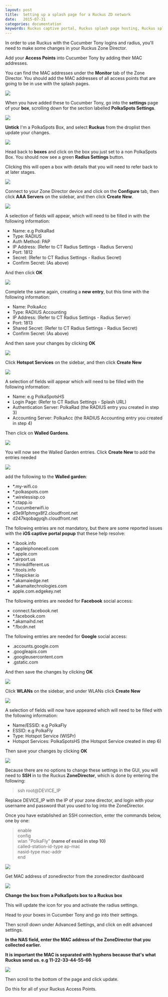 ```yaml
---
layout: post
title:  Setting up a splash page for a Ruckus ZD network
date:   2015-07-31
categories: documentation
keywords: Ruckus captive portal, Ruckus splash page hosting, Ruckus splash page not working, Ruckus splash page template, Ruckus splash page free, Ruckus splash page html
---
```


In order to use Ruckus with the Cucumber Tony logins and radius, you'll need to make some changes in your Ruckus Zone Director.

Add your <b>Access Points</b> into Cucumber Tony by adding their MAC addresses.

You can find the MAC addresses under the <b>Monitor</b> tab of the </b>Zone Director</b>. You should add the MAC addresses of all access points that are going to be in use with the splash pages.

<div class="text-center">
<img src="/images/community/tutorials/ruckus-zd-guide/ap-screen.png">
</div>

When you have added these to Cucumber Tony, go into the <b>settings</b> page of your <b>box</b>, scrolling down for the section labelled <b>PolkaSpots Settings</b>.

<div class="text-center">
<img src="/images/community/tutorials/ruckus-zd-guide/not-ps-box.png">
</div>

<b>Untick</b> I'm a PolkaSpots Box, and select <b>Ruckus</b> from the droplist then update your changes.

<div class="text-center">
<img src="/images/community/tutorials/ruckus-zd-guide/ruckus-box.png">
</div>

Head back to <b>boxes</b> and click on the box you just set to a non PolkaSpots Box. You should now see a green <b>Radius Settings</b> button.

Clicking this will open a box with details that you will need to refer back to at later stages.

<div class="text-center">
<img src="/images/community/tutorials/ruckus-zd-guide/radius-info.png">
</div>

Connect to your Zone Director device and click on the <b>Configure</b> tab, then click <b>AAA Servers</b> on the sidebar, and then click <b>Create New</b>.

<div class="text-center">
<img src="/images/community/tutorials/ruckus-zd-guide/aaa-servers.png">
</div>

A selection of fields will appear, which will need to be filled in with the following information:
<ul>
<li>Name: e.g PolkaRad</li>
<li>Type: RADIUS</li>
<li>Auth Method: PAP</li>
<li>IP Address: (Refer to CT Radius Settings - Radius Servers)</li>
<li>Port: 1812</li>
<li>Secret: (Refer to CT Radius Settings - Radius Secret)</li>
<li>Confirm Secret: (As above)</li>
</ul>

And then click <b>OK</b>

<div class="text-center">
<img src="/images/community/tutorials/ruckus-zd-guide/radius-servers.png">
</div>

Complete the same again, creating a <b>new entry</b>, but this time with the following information:

<ul>
<li>Name: PolkaAcc</li>
<li>Type: RADIUS Accounting</li>
<li>IP Address: (Refer to CT Radius Settings - Radius Server)</li>
<li>Port: 1813</li>
<li>Shared Secret: (Refer to CT Radius Settings - Radius Secret)</li>
<li>Confirm Secret: (As above)</li>
</ul>

And then save your changes by clicking <b>OK</b>

<div class="text-center">
<img src="/images/community/tutorials/ruckus-zd-guide/save-server.png">
</div>

Click <b>Hotspot Services</b> on the sidebar, and then click <b>Create New</b>

<div class="text-center">
<img src="/images/community/tutorials/ruckus-zd-guide/new-hotspot.png">
</div>

A selection of fields will appear which will need to be filled with the following information:

<ul>
<li>Name: e.g PolkaSpotsHS</li>
<li>Login Page: (Refer to CT Radius Settings - Splash URL)</li>
<li>Authentication Server: PolkaRad (the RADIUS entry you created in step 3)</li>
<li>Accounting Server: PolkaAcc (the RADIUS Accounting entry you created in step 4)</li>
</ul>

Then click on <b>Walled Gardens</b>.

<div class="text-center">
<img src="/images/community/tutorials/ruckus-zd-guide/walled-gardens.png">
</div>

You will now see the Walled Garden entries. Click <b>Create New</b> to add the entries needed

<div class="text-center">
<img src="/images/community/tutorials/ruckus-zd-guide/new-wg.png">
</div>

add the following to the <b>Walled garden</b>:
<ul>
<li>&#42;.my-wifi.co</li>
<li>&#42;.polkaspots.com</li>
<li>&#42;.wirelessisp.co</li>
<li>&#42;.ctapp.io</li>
<li>&#42;.cucumberwifi.io</li>
<li>d3e9l1phmgx8f2.cloudfront.net</li>
<li>d247kqobagyqjh.cloudfront.net</li>
</ul>

The following entries are not mandatory, but there are some reported issues with the <b>iOS captive portal popup</b> that these help resolve:

<ul>
<li>&#42;.ibook.info</li>
<li>&#42;.appleiphonecell.com</li>
<li>&#42;.apple.com</li>
<li>&#42;.airport.us</li>
<li>&#42;.thinkdifferent.us</li>
<li>&#42;.itools.info</li>
<li>&#42;.filepicker.io</li>
<li>&#42;.akamaiedge.net</li>
<li>&#42;.akamaitechnologies.com</li>
<li>apple.com.edgekey.net</li>
</ul>

The following entries are needed for <b>Facebook</b> social access:

<ul>
<li>connect.facebook.net</li>
<li>&#42;.facebook.com</li>
<li>&#42;.akamaihd.net</li>
<li>&#42;.fbcdn.net</li>
</ul>

The following entries are needed for <b>Google</b> social access:

<ul>
<li>.accounts.google.com</li>
<li>.googleapis.com</li>
<li>.googleusercontent.com</li>
<li>.gstatic.com</li>
</ul>

And then save the changes by clicking <b>OK</b>

<div class="text-center">
<img src="/images/community/tutorials/ruckus-zd-guide/save-wg.png">
</div>

Click <b>WLANs</b> on the sidebar, and under WLANs click <b>Create New</b>

<div class="text-center">
<img src="/images/community/tutorials/ruckus-zd-guide/new-wlan.png">
</div>

A selection of fields will now have appeared which will need to be filled with the following information:

<ul>
<li>Name/ESSID: e.g PolkaFly</li>
<li>ESSID: e.g PolkaFly</li>
<li>Type: Hotspot Service (WISPr)</li>
<li>Hotspot Services: PolkaSpotsHS (the Hotspot Service created in step 6)</li>
</ul>

Then save your changes by clicking <b>OK</b>

<div class="text-center">
<img src="/images/community/tutorials/ruckus-zd-guide/save-wlan.png">
</div>

Because there are no options to change these settings in the GUI, you will need to <b>SSH</b> in to the Ruckus <b>ZoneDirector</b>, which is done by entering the following:

<blockquote>ssh root@DEVICE_IP</blockquote>

Replace DEVICE_IP with the IP of your zone director, and login with your username and password that you used to log into the ZoneDirector.

Once you have established an SSH connection, enter the commands below, one by one:

<blockquote>
enable<br>
config<br>
wlan "PolkaFly" <b>(name of essid in step 10)</b><br>
called-station-id-type ap-mac<br>
nasid-type mac-addr<br>
end
</blockquote>

<div class="text-center">
<img src="/images/community/tutorials/ruckus-zd-guide/ssh-console.png">
</div>

Get MAC address of zonedirector from the zonedirector dashboard

<div class="text-center">
<img src="/images/community/tutorials/ruckus-zd-guide/zone-mac.png">
</div>

<b>Change the box from a PolkaSpots box to a Ruckus box</b>

This will update the icon for you and activate the radius settings.

Head to your boxes in Cucumber Tony and go into their settings.

Then scroll down under Advanced Settings, and click on edit advanced settings.

<b>In the NAS field, enter the MAC address of the ZoneDirector that you collected earlier.

It is important the MAC is separated with hyphens because that's what Ruckus send us.
e.g 11-22-33-44-55-66</b>

<div class="text-center">
<img src="/images/community/tutorials/ruckus-zd-guide/nas-id.png">
</div>

Then scroll to the bottom of the page and click update.

Do this for all of your Ruckus Access Points.

<br>




